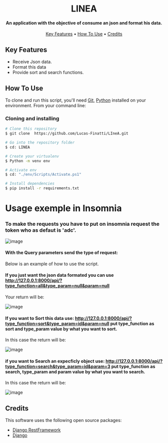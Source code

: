 <h1 align="center"> LINEA </h1>

<h4 align="center"> An application with the objective of consume an json and format his data. </h4>

<p align="center">
  <a href="#key-features">Key Features</a> •
  <a href="#how-to-use">How To Use</a> •
  <a href="#credits">Credits</a>
</p>

## Key Features

* Receive Json data.
* Format this data
* Provide sort and search functions.

## How To Use

To clone and run this script, you'll need [Git](https://git-scm.com), [Python](https://www.python.org) installed on your environment. From your command line:

### Cloning and installing

```bash
# Clone this repository
$ git clone  https://github.com/Lucas-Finatti/LIneA.git

# Go into the repository folder
$ cd: LINEA

# Create your virtualenv
$ Python -m venv env

# Activate env
$ cd: "./env/Scripts/Activate.ps1"

# Install dependencies
$ pip install -r requirements.txt

```

# Usage exemple in Insomnia 

### To make the requests you have to put on insomnia request the token who as defaut is 'adc'.

![image](https://user-images.githubusercontent.com/77365066/178874567-73acf1e6-f9c9-4bd6-8e0a-60c3781cfd53.png)

#### With the Query parameters send the type of request:
Below is an example of how to use the script.

#### If you just want the json data formated you can use http://127.0.0.1:8000/api/?type_function=all&type_param=null&param=null

Your return will be:

![image](https://user-images.githubusercontent.com/77365066/178876666-26771195-2f5a-47ad-ab64-b5d77fcfe4b1.png)

#### If you want to Sort this data use: http://127.0.0.1:8000/api/?type_function=sort&type_param=id&param=null put type_function as sort and type_param value by what you want to sort.  

In this case the return will be:

![image](https://user-images.githubusercontent.com/77365066/178879876-24f8bd67-241f-4ced-8ec2-7913ddb5a9d4.png)

#### if you want to Search an expecficly object use: http://127.0.0.1:8000/api/?type_function=search&type_param=id&param=3 put type_function as search, type_param and param value by what you want to search. 

In this case the return will be:

![image](https://user-images.githubusercontent.com/77365066/178882372-72c05dae-5489-492f-b243-10aec6f75285.png)

## Credits

This software uses the following open source packages:

- [Django RestFramework](https://www.django-rest-framework.org)
- [Django](https://www.djangoproject.com)
